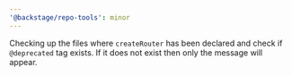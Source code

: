```yaml
---
'@backstage/repo-tools': minor
---
```


Checking up the files where `createRouter` has been declared and check if `@deprecated` tag exists. If it does not exist then only the message will appear.
